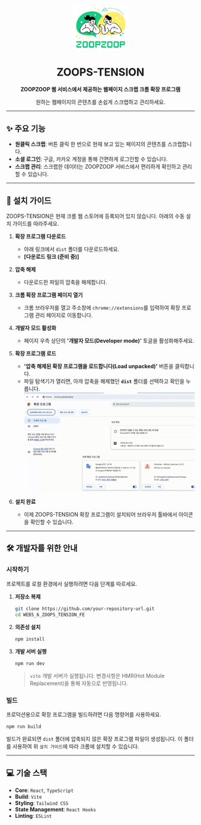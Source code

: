 <div align="center">
  <img src="public/images/logo.webp" alt="ZOOPS TENSION Logo" width="150"/>
  <h1>ZOOPS-TENSION</h1>
  <p><strong>ZOOPZOOP 웹 서비스에서 제공하는 웹페이지 스크랩 크롬 확장 프로그램</strong></p>
  <p>원하는 웹페이지의 콘텐츠를 손쉽게 스크랩하고 관리하세요.</p>
</div>

---

## ✨ 주요 기능

- **원클릭 스크랩**: 버튼 클릭 한 번으로 현재 보고 있는 페이지의 콘텐츠를 스크랩합니다.
- **소셜 로그인**: 구글, 카카오 계정을 통해 간편하게 로그인할 수 있습니다.
- **스크랩 관리**: 스크랩한 데이터는 ZOOPZOOP 서비스에서 편리하게 확인하고 관리할 수 있습니다.

---

## 🚀 설치 가이드

ZOOPS-TENSION은 현재 크롬 웹 스토어에 등록되어 있지 않습니다. 아래의 수동 설치 가이드를 따라주세요.

1.  **확장 프로그램 다운로드**

    - 아래 링크에서 `dist` 폴더를 다운로드하세요.
    - **[다운로드 링크 (준비 중)]**

2.  **압축 해제**

    - 다운로드한 파일의 압축을 해제합니다.

3.  **크롬 확장 프로그램 페이지 열기**

    - 크롬 브라우저를 열고 주소창에 `chrome://extensions`를 입력하여 확장 프로그램 관리 페이지로 이동합니다.

4.  **개발자 모드 활성화**

    - 페이지 우측 상단의 **'개발자 모드(Developer mode)'** 토글을 활성화해주세요.

5.  **확장 프로그램 로드**
    - **'압축 해제된 확장 프로그램을 로드합니다(Load unpacked)'** 버튼을 클릭합니다.
    - 파일 탐색기가 열리면, 아까 압축을 해제했던 **`dist`** 폴더를 선택하고 확인을 누릅니다.
      ![alt text](public/readme/howtosetting.gif)
6.  **설치 완료**
    - 이제 ZOOPS-TENSION 확장 프로그램이 설치되어 브라우저 툴바에서 아이콘을 확인할 수 있습니다.

---

## 🛠️ 개발자를 위한 안내

### 시작하기

프로젝트를 로컬 환경에서 실행하려면 다음 단계를 따르세요.

1.  **저장소 복제**

    ```bash
    git clone https://github.com/your-repository-url.git
    cd WEB5_6_ZOOPS_TENSION_FE
    ```

2.  **의존성 설치**

    ```bash
    npm install
    ```

3.  **개발 서버 실행**
    ```bash
    npm run dev
    ```
    > `vite` 개발 서버가 실행됩니다. 변경사항은 HMR(Hot Module Replacement)을 통해 자동으로 반영됩니다.

### 빌드

프로덕션용으로 확장 프로그램을 빌드하려면 다음 명령어를 사용하세요.

```bash
npm run build
```

빌드가 완료되면 `dist` 폴더에 압축되지 않은 확장 프로그램 파일이 생성됩니다. 이 폴더를 사용하여 위 `설치 가이드`에 따라 크롬에 설치할 수 있습니다.

---

## 💻 기술 스택

- **Core**: `React`, `TypeScript`
- **Build**: `Vite`
- **Styling**: `Tailwind CSS`
- **State Management**: `React Hooks`
- **Linting**: `ESLint`
